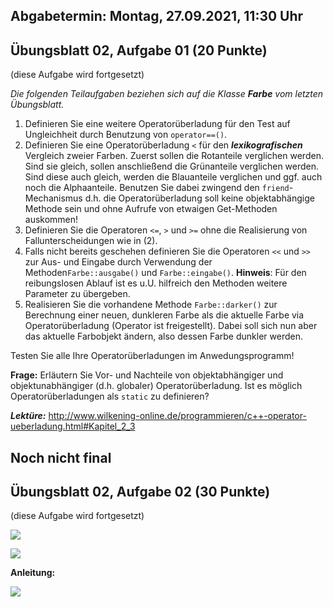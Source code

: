 ## Abgabetermin: Montag, 27.09.2021, 11:30 Uhr

## Übungsblatt 02, Aufgabe 01 (20 Punkte)
(diese Aufgabe wird fortgesetzt)

*Die folgenden Teilaufgaben beziehen sich auf die Klasse **Farbe** vom letzten Übungsblatt.*

1.	Definieren Sie eine weitere Operatorüberladung für den Test auf Ungleichheit durch Benutzung von  `operator==()`.
2.	Definieren Sie eine Operatorüberladung `<` für den ***lexikografischen*** Vergleich zweier Farben. Zuerst sollen die Rotanteile verglichen werden. Sind sie gleich, sollen anschließend die Grünanteile verglichen werden. Sind diese auch gleich, werden die Blauanteile verglichen und ggf. auch noch die Alphaanteile. Benutzen Sie dabei zwingend den `friend`-Mechanismus d.h. die Operatorüberladung soll keine objektabhängige Methode sein und ohne Aufrufe von etwaigen Get-Methoden auskommen!
3.	Definieren Sie die Operatoren `<=`, `>` und `>=` ohne die Realisierung von Fallunterscheidungen wie in (2).
4.	Falls nicht bereits geschehen definieren Sie die Operatoren `<<` und `>>` zur Aus- und Eingabe durch Verwendung der Methoden`Farbe::ausgabe()` und `Farbe::eingabe()`.
**Hinweis**: Für den reibungslosen Ablauf ist es u.U. hilfreich den Methoden weitere Parameter zu übergeben.
5.	Realisieren Sie die vorhandene Methode `Farbe::darker()` zur Berechnung einer neuen, dunkleren Farbe als die aktuelle Farbe via Operatorüberladung (Operator ist freigestellt). Dabei soll sich nun aber das aktuelle Farbobjekt ändern, also dessen Farbe dunkler werden. 

Testen Sie alle Ihre Operatorüberladungen im Anwedungsprogramm!

**Frage:**
Erläutern Sie Vor- und Nachteile von objektabhängiger und objektunabhängiger (d.h. globaler) Operatorüberladung. Ist es möglich Operatorüberladungen als `static` zu definieren? 

***Lektüre:*** http://www.wilkening-online.de/programmieren/c++-operator-ueberladung.html#Kapitel_2_3


## Noch nicht final
## Übungsblatt 02, Aufgabe 02 (30 Punkte)
(diese Aufgabe wird fortgesetzt)

<img src="https://i.imgur.com/lGYV5Pp.png">

[<img src="http://www.google.com.au/images/nav_logo7.png">](https://youtu.be/ovJcsL7vyrk?t=410)

**Anleitung:**

<img src="https://i.imgur.com/eD87OKE.png">

